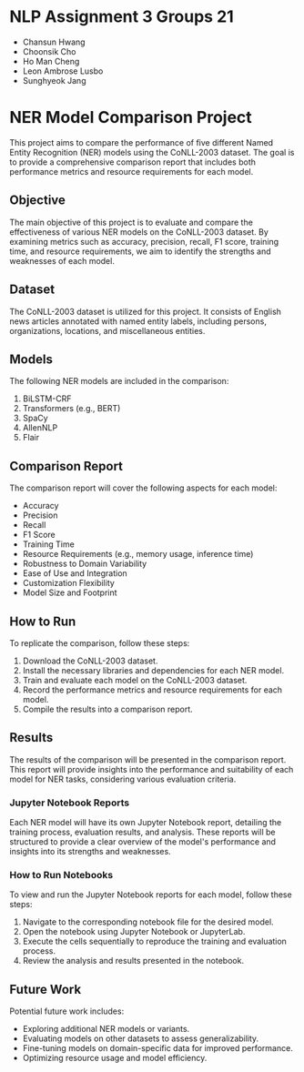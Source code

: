 # NLP Assignment 3 Groups 21

- Chansun Hwang
- Choonsik Cho
- Ho Man Cheng
- Leon Ambrose Lusbo
- Sunghyeok Jang

# NER Model Comparison Project

This project aims to compare the performance of five different Named Entity Recognition (NER) models using the CoNLL-2003 dataset. The goal is to provide a comprehensive comparison report that includes both performance metrics and resource requirements for each model.

## Objective
The main objective of this project is to evaluate and compare the effectiveness of various NER models on the CoNLL-2003 dataset. By examining metrics such as accuracy, precision, recall, F1 score, training time, and resource requirements, we aim to identify the strengths and weaknesses of each model.

## Dataset
The CoNLL-2003 dataset is utilized for this project. It consists of English news articles annotated with named entity labels, including persons, organizations, locations, and miscellaneous entities.

## Models
The following NER models are included in the comparison:
1. BiLSTM-CRF
2. Transformers (e.g., BERT)
3. SpaCy
4. AllenNLP
5. Flair

## Comparison Report
The comparison report will cover the following aspects for each model:
- Accuracy
- Precision
- Recall
- F1 Score
- Training Time
- Resource Requirements (e.g., memory usage, inference time)
- Robustness to Domain Variability
- Ease of Use and Integration
- Customization Flexibility
- Model Size and Footprint

## How to Run
To replicate the comparison, follow these steps:
1. Download the CoNLL-2003 dataset.
2. Install the necessary libraries and dependencies for each NER model.
3. Train and evaluate each model on the CoNLL-2003 dataset.
4. Record the performance metrics and resource requirements for each model.
5. Compile the results into a comparison report.

## Results
The results of the comparison will be presented in the comparison report. This report will provide insights into the performance and suitability of each model for NER tasks, considering various evaluation criteria.

### Jupyter Notebook Reports
Each NER model will have its own Jupyter Notebook report, detailing the training process, evaluation results, and analysis. These reports will be structured to provide a clear overview of the model's performance and insights into its strengths and weaknesses.

### How to Run Notebooks
To view and run the Jupyter Notebook reports for each model, follow these steps:
1. Navigate to the corresponding notebook file for the desired model.
2. Open the notebook using Jupyter Notebook or JupyterLab.
3. Execute the cells sequentially to reproduce the training and evaluation process.
4. Review the analysis and results presented in the notebook.

## Future Work
Potential future work includes:
- Exploring additional NER models or variants.
- Evaluating models on other datasets to assess generalizability.
- Fine-tuning models on domain-specific data for improved performance.
- Optimizing resource usage and model efficiency.

